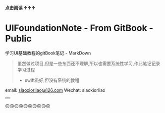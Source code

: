 **点击阅读 ↑↑↑**
# UIFoundationNote - From GitBook -Public

学习UI基础教程的gitBook笔记 - MarkDown
> 虽然做过项目,但是一些东西还不理解,所以也需要系统性学习,作此笔记记录学习过程
>  * swift虽好,但没有系统的教程


<!--sec data-title="contact" data-id="section0" data-show=true ces-->
email: siaoxiorliao@126.com
Wechat: siaoxiorliao
<!--endsec-->

<button class="section" target="section0" show="open" hide="close"></button>


🙃🙃🙃🙃🙃🙃🙃🙃🙃🙃




